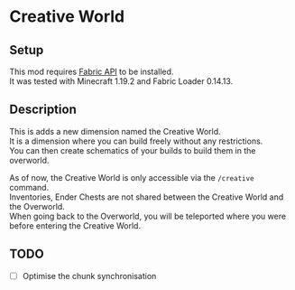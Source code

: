 # Creative World

## Setup

This mod requires [Fabric API](https://www.curseforge.com/minecraft/mc-mods/fabric-api) to be installed.  
It was tested with Minecraft 1.19.2 and Fabric Loader 0.14.13.

## Description

This is adds a new dimension named the Creative World.  
It is a dimension where you can build freely without any restrictions.  
You can then create schematics of your builds to build them in the overworld.

As of now, the Creative World is only accessible via the `/creative` command.  
Inventories, Ender Chests are not shared between the Creative World and the Overworld.  
When going back to the Overworld, you will be teleported where you were before entering the Creative World.

## TODO

- [ ] Optimise the chunk synchronisation
